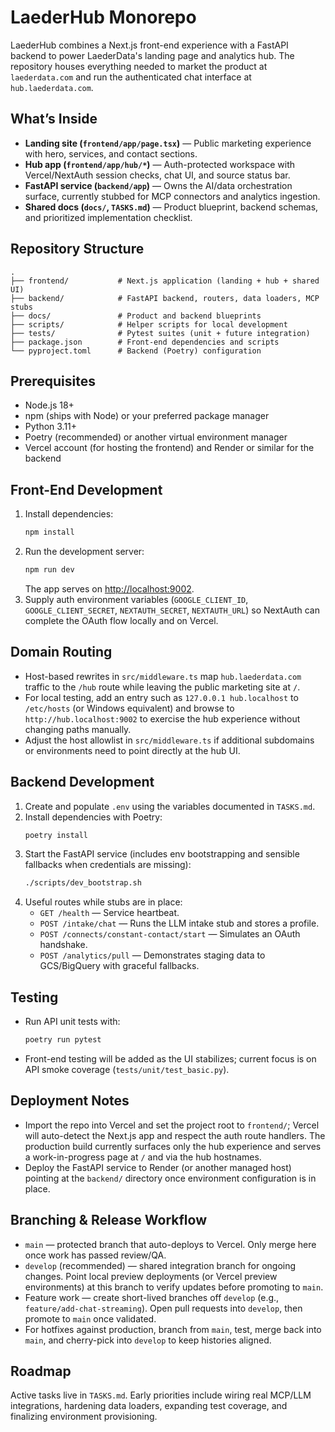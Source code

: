 # LaederHub Monorepo

LaederHub combines a Next.js front-end experience with a FastAPI backend to power LaederData's landing page and analytics hub. The repository houses everything needed to market the product at `laederdata.com` and run the authenticated chat interface at `hub.laederdata.com`.

## What’s Inside
- **Landing site (`frontend/app/page.tsx`)** &mdash; Public marketing experience with hero, services, and contact sections.
- **Hub app (`frontend/app/hub/*`)** &mdash; Auth-protected workspace with Vercel/NextAuth session checks, chat UI, and source status bar.
- **FastAPI service (`backend/app`)** &mdash; Owns the AI/data orchestration surface, currently stubbed for MCP connectors and analytics ingestion.
- **Shared docs (`docs/`, `TASKS.md`)** &mdash; Product blueprint, backend schemas, and prioritized implementation checklist.

## Repository Structure
```
.
├── frontend/           # Next.js application (landing + hub + shared UI)
├── backend/            # FastAPI backend, routers, data loaders, MCP stubs
├── docs/               # Product and backend blueprints
├── scripts/            # Helper scripts for local development
├── tests/              # Pytest suites (unit + future integration)
├── package.json        # Front-end dependencies and scripts
└── pyproject.toml      # Backend (Poetry) configuration
```

## Prerequisites
- Node.js 18+
- npm (ships with Node) or your preferred package manager
- Python 3.11+
- Poetry (recommended) or another virtual environment manager
- Vercel account (for hosting the frontend) and Render or similar for the backend

## Front-End Development
1. Install dependencies:
   ```bash
   npm install
   ```
2. Run the development server:
   ```bash
   npm run dev
   ```
   The app serves on [http://localhost:9002](http://localhost:9002).
3. Supply auth environment variables (`GOOGLE_CLIENT_ID`, `GOOGLE_CLIENT_SECRET`, `NEXTAUTH_SECRET`, `NEXTAUTH_URL`) so NextAuth can complete the OAuth flow locally and on Vercel.

## Domain Routing
- Host-based rewrites in `src/middleware.ts` map `hub.laederdata.com` traffic to the `/hub` route while leaving the public marketing site at `/`.
- For local testing, add an entry such as `127.0.0.1 hub.localhost` to `/etc/hosts` (or Windows equivalent) and browse to `http://hub.localhost:9002` to exercise the hub experience without changing paths manually.
- Adjust the host allowlist in `src/middleware.ts` if additional subdomains or environments need to point directly at the hub UI.

## Backend Development
1. Create and populate `.env` using the variables documented in `TASKS.md`.
2. Install dependencies with Poetry:
   ```bash
   poetry install
   ```
3. Start the FastAPI service (includes env bootstrapping and sensible fallbacks when credentials are missing):
   ```bash
   ./scripts/dev_bootstrap.sh
   ```
4. Useful routes while stubs are in place:
   - `GET /health` — Service heartbeat.
   - `POST /intake/chat` — Runs the LLM intake stub and stores a profile.
   - `POST /connects/constant-contact/start` — Simulates an OAuth handshake.
   - `POST /analytics/pull` — Demonstrates staging data to GCS/BigQuery with graceful fallbacks.

## Testing
- Run API unit tests with:
  ```bash
  poetry run pytest
  ```
- Front-end testing will be added as the UI stabilizes; current focus is on API smoke coverage (`tests/unit/test_basic.py`).

## Deployment Notes
- Import the repo into Vercel and set the project root to `frontend/`; Vercel will auto-detect the Next.js app and respect the auth route handlers. The production build currently surfaces only the hub experience and serves a work-in-progress page at `/` and via the hub hostnames.
- Deploy the FastAPI service to Render (or another managed host) pointing at the `backend/` directory once environment configuration is in place.

## Branching & Release Workflow
- `main` &mdash; protected branch that auto-deploys to Vercel. Only merge here once work has passed review/QA.
- `develop` (recommended) &mdash; shared integration branch for ongoing changes. Point local preview deployments (or Vercel preview environments) at this branch to verify updates before promoting to `main`.
- Feature work &mdash; create short-lived branches off `develop` (e.g., `feature/add-chat-streaming`). Open pull requests into `develop`, then promote to `main` once validated.
- For hotfixes against production, branch from `main`, test, merge back into `main`, and cherry-pick into `develop` to keep histories aligned.

## Roadmap
Active tasks live in `TASKS.md`. Early priorities include wiring real MCP/LLM integrations, hardening data loaders, expanding test coverage, and finalizing environment provisioning.
